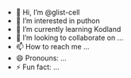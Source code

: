 - 👋 Hi, I’m @glist-cell
- 👀 I’m interested in puthon 
- 🌱 I’m currently learning Kodland
- 💞️ I’m looking to collaborate on ...
- 📫 How to reach me ...
- 😄 Pronouns: ...
- ⚡ Fun fact: ...

<!---
glist-cell/glist-cell is a ✨ special ✨ repository because its `README.md` (this file) appears on your GitHub profile.
You can click the Preview link to take a look at your changes.
--->
